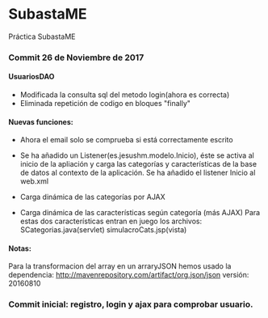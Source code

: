 # SubastaME
Práctica SubastaME

### Commit 26 de Noviembre de 2017

#### UsuariosDAO
* Modificada la consulta sql del metodo login(ahora es correcta)
* Eliminada repetición de codigo en bloques "finally"

#### Nuevas funciones:

* Ahora el email solo se comprueba si está correctamente escrito

* Se ha añadido un Listener(es.jesushm.modelo.Inicio), éste se activa al inicio de la apliación y carga las categorías y características de la base de datos al contexto de la aplicación.
Se ha añadido el listener Inicio al web.xml

* Carga dinámica de las categorías por AJAX
* Carga dinámica de las características según categoría (más AJAX)
	Para estas dos características entran en juego los archivos: SCategorias.java(servlet) simulacroCats.jsp(vista)

#### Notas:
Para la transformacion del array en un arraryJSON hemos usado la dependencia: http://mavenrepository.com/artifact/org.json/json versión: 20160810

### Commit inicial: registro, login y ajax para comprobar usuario.